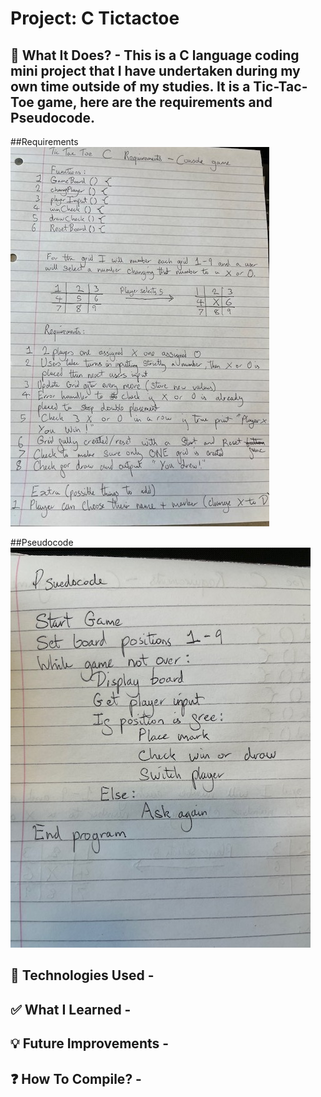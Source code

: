 # Project: C Tictactoe
## 🧠 What It Does? - This is a C language coding mini project that I have undertaken during my own time outside of my studies. It is a Tic-Tac-Toe game, here are the requirements and Pseudocode. 

##Requirements
![Planning Sheet](./planning-sheet.jpeg)

##Pseudocode
![Pseudocode](./pseudocode.jpeg)

## 🔧 Technologies Used -

## ✅ What I Learned -

## 💡 Future Improvements -

## ❓ How To Compile? -


